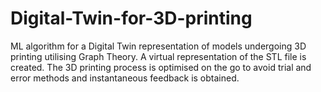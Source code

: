 # Digital-Twin-for-3D-printing
ML algorithm for a Digital Twin representation of models undergoing 3D printing utilising Graph Theory. A virtual representation of the STL file is created. The 3D printing process is optimised on the go to avoid trial and error methods and instantaneous feedback is obtained. 
